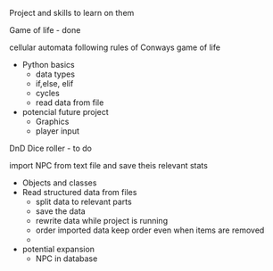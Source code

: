 Project and skills to learn on them

Game of life - done

cellular automata following rules of Conways game of life
  - Python basics
    - data types
    - if,else, elif
    - cycles
    - read data from file
  - potencial future project
    - Graphics
    - player input

DnD Dice roller - to do

import NPC from text file and save theis relevant stats
  - Objects and classes
  - Read structured data from files
    - split data to relevant parts
    - save the data
    - rewrite data while project is running
    - order imported data keep order even when items are removed
    - 
  - potential expansion
    - NPC in database
